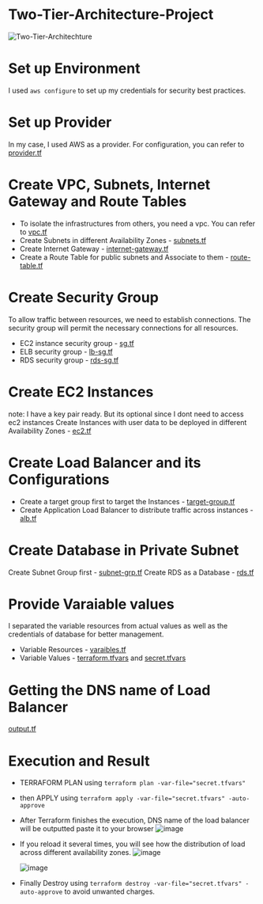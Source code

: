 # Two-Tier-Architecture-Project

![Two-Tier-Architechture](https://github.com/user-attachments/assets/0594f027-f25e-4803-b554-298c40721f6b)

# Set up Environment
I used `aws configure` to set up my credentials for security best practices. 

# Set up Provider
In my case, I used AWS as a provider. For configuration, you can refer to [provider.tf](https://github.com/Itsmejerryy/Two-Tier-Architecture/blob/main/providers.tf)

# Create VPC, Subnets, Internet Gateway and Route Tables
- To isolate the infrastructures from others, you need a vpc. You can refer to [vpc.tf](https://github.com/Itsmejerryy/Two-Tier-Architecture/blob/main/vpc.tf)
- Create Subnets in different Availability Zones - [subnets.tf](https://github.com/Itsmejerryy/Two-Tier-Architecture/blob/main/subnets.tf)
- Create Internet Gateway - [internet-gateway.tf](https://github.com/Itsmejerryy/Two-Tier-Architecture/blob/main/internet-gateway.tf)
- Create a Route Table for public subnets and Associate to them - [route-table.tf](https://github.com/Itsmejerryy/Two-Tier-Architecture/blob/main/route-table.tf)

# Create Security Group
To allow traffic between resources, we need to establish connections. The security group will permit the necessary connections for all resources.
- EC2 instance security group - [sg.tf](https://github.com/Itsmejerryy/Two-Tier-Architecture/blob/main/sg.tf)
- ELB security group - [lb-sg.tf](https://github.com/Itsmejerryy/Two-Tier-Architecture/blob/main/lb-sg.tf)
- RDS security group - [rds-sg.tf](https://github.com/Itsmejerryy/Two-Tier-Architecture/blob/main/rds-sg.tf)

# Create EC2 Instances
note: I have a key pair ready. But its optional since I dont need to access ec2 instances
Create Instances with user data to be deployed in different Availability Zones - [ec2.tf](https://github.com/Itsmejerryy/Two-Tier-Architecture/blob/main/ec2.tf)

# Create Load Balancer and its Configurations
- Create a target group first to target the Instances - [target-group.tf](https://github.com/Itsmejerryy/Two-Tier-Architecture/blob/main/target-group.tf)
- Create Application Load Balancer to distribute traffic across instances - [alb.tf](https://github.com/Itsmejerryy/Two-Tier-Architecture/blob/main/alb.tf)

# Create Database in Private Subnet
Create Subnet Group first - [subnet-grp.tf](https://github.com/Itsmejerryy/Two-Tier-Architecture/blob/main/subnet-grp.tf)
Create RDS as a Database - [rds.tf](https://github.com/Itsmejerryy/Two-Tier-Architecture/blob/main/rds.tf)

# Provide Varaiable values
I separated the variable resources from actual values as well as the credentials of database for better management.
- Variable Resources - [varaibles.tf](https://github.com/Itsmejerryy/Two-Tier-Architecture/blob/main/varaibles.tf)
- Variable Values - [terraform.tfvars](https://github.com/Itsmejerryy/Two-Tier-Architecture/blob/main/terraform.tfvars) and [secret.tfvars](https://github.com/Itsmejerryy/Two-Tier-Architecture/blob/main/secret.tfvars)

# Getting the DNS name of Load Balancer
[output.tf](https://github.com/Itsmejerryy/Two-Tier-Architecture/blob/main/output.tf)

# Execution and Result
* TERRAFORM PLAN using `terraform plan -var-file="secret.tfvars"`
* then APPLY using `terraform apply -var-file="secret.tfvars" -auto-approve`
* After Terraform finishes the execution, DNS name of the load balancer will be outputted paste it to your browser
  ![image](https://github.com/user-attachments/assets/184bcd0c-5a11-4822-aa3f-cfba109fc5ca)

* If you reload it several times, you will see how the distribution of load across different availability zones.
  ![image](https://github.com/user-attachments/assets/4e53f3a7-6603-4c9e-8f4a-864060383c17)

  ![image](https://github.com/user-attachments/assets/8dba9c05-0acd-487e-9905-f76370a17b70)

* Finally Destroy using  `terraform destroy -var-file="secret.tfvars" -auto-approve` to avoid unwanted charges.








